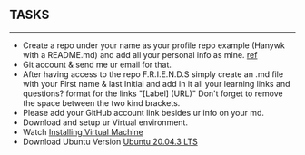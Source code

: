 ## TASKS
---
- Create a repo under your name as your profile repo example (Hanywk with a README.md) and add all your personal info as mine. [ref](https://github.com/therayy)
- Git account & send me ur email for that.
- After having access to the repo F.R.I.E.N.D.S simply create an .md file with your First name & last Initial and add in it all your learning links and questions? 
format for the links "[Label] (URL)" Don't forget to remove the space between the two kind brackets.
- Please add your GitHub account link besides ur info on your md.
- Download and setup ur Virtual environment.
- Watch [Installing Virtual Machine](https://www.youtube.com/watch?v=x5MhydijWmc)
- Download Ubuntu Version [Ubuntu 20.04.3 LTS](https://ubuntu.com/download/desktop)

